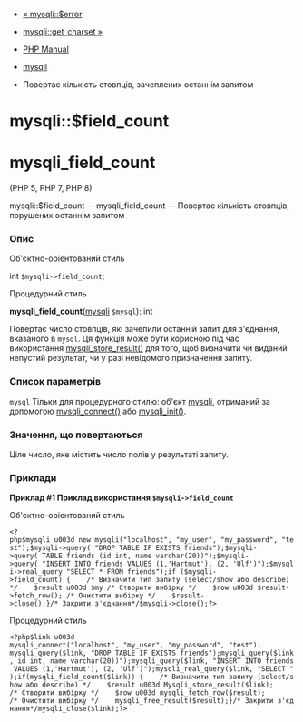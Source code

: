 - [« mysqli::$error](mysqli.error.md)
- [mysqli::get_charset »](mysqli.get-charset.md)

- [PHP Manual](index.md)
- [mysqli](class.mysqli.md)
- Повертає кількість стовпців, зачеплених останнім запитом

# mysqli::$field_count

# mysqli_field_count

(PHP 5, PHP 7, PHP 8)

mysqli::$field_count -- mysqli_field_count — Повертає кількість стовпців,
порушених останнім запитом

### Опис

Об'єктно-орієнтований стиль

int `$mysqli->field_count`;

Процедурний стиль

**mysqli_field_count**([mysqli](class.mysqli.md) `$mysql`): int

Повертає число стовпців, які зачепили останній запит для з'єднання,
вказаного в `mysql`. Ця функція може бути корисною під час використання
[mysqli_store_result()](mysqli.store-result.md) для того, щоб
визначити чи виданий непустий результат, чи у разі невідомого
призначення запиту.

### Список параметрів

`mysql`
Тільки для процедурного стилю: об'єкт [mysqli](class.mysqli.md),
отриманий за допомогою [mysqli_connect()](function.mysqli-connect.md)
або [mysqli_init()](mysqli.init.md).

### Значення, що повертаються

Ціле число, яке містить число полів у результаті запиту.

### Приклади

**Приклад #1 Приклад використання `$mysqli->field_count`**

Об'єктно-орієнтований стиль

` <?php$mysqli u003d new mysqli("localhost", "my_user", "my_password", "test");$mysqli->query( "DROP TABLE IF EXISTS friends");$mysqli->query( TABLE friends (id int, name varchar(20))");$mysqli->query( "INSERT INTO friends VALUES (1,'Hartmut'), (2, 'Ulf')");$mysqli->real_query "SELECT * FROM friends");if ($mysqli->field_count) {    /* Визначити тип запиту (select/show або describe) */    $result u003d $my /* Створити вибірку */    $row u003d $result->fetch_row(); /* Очистити вибірку */    $result->close();}/* Закрити з'єднання*/$mysqli->close();?> `

Процедурний стиль

` <?php$link u003d mysqli_connect("localhost", "my_user", "my_password", "test"); mysqli_query($link, "DROP TABLE IF EXISTS friends");mysqli_query($link, id int, name varchar(20))");mysqli_query($link, "INSERT INTO friends VALUES (1,'Hartmut'), (2, 'Ulf')");mysqli_real_query($link, "SELECT ");if(mysqli_field_count($link)) {    /* Визначити тип запиту (select/show або describe) */    $result u003d Mysqli_store_result($link); /* Створити вибірку */    $row u003d mysqli_fetch_row($result); /* Очистити вибірку */    mysqli_free_result($result);}/* Закрити з'єднання*/mysqli_close($link);?> `
